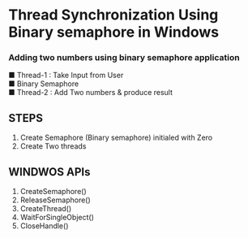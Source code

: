 # Thread Synchronization Using Binary semaphore in Windows   

### Adding two numbers using binary semaphore application 


■ Thread-1 : Take Input from User    
■ Binary Semaphore    
■ Thread-2 : Add Two numbers & produce result    

## STEPS  
1. Create Semaphore (Binary semaphore) initialed with Zero  
2. Create Two threads  


## WINDWOS APIs   
1. CreateSemaphore()  
2. ReleaseSemaphore()  
3. CreateThread()  
4. WaitForSingleObject()  
5. CloseHandle()  




